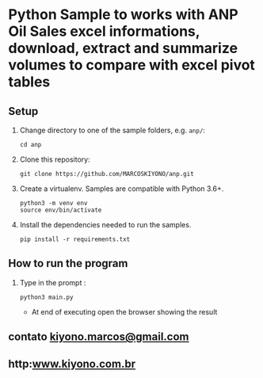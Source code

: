 # Python Sample to works with ANP Oil Sales excel informations, download, extract and summarize volumes to compare with excel pivot tables

## Setup

1. Change directory to one of the sample folders, e.g. `anp/`:

    ```
    cd anp
    ```

1. Clone this repository:

    ```
    git clone https://github.com/MARCOSKIYONO/anp.git
    ```

1. Create a virtualenv. Samples are compatible with Python 3.6+.

    ```
    python3 -m venv env
    source env/bin/activate
    ```

1. Install the dependencies needed to run the samples.

    ```
    pip install -r requirements.txt
    ```

## How to run the program

1. Type in the prompt : 

    ```
    python3 main.py
    ```	
	* At end of executing open the browser showing the result

## contato kiyono.marcos@gmail.com
## http:www.kiyono.com.br